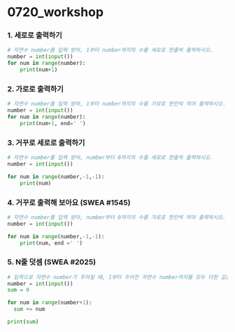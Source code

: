# 0720_workshop

### 1. 세로로 출력하기

```python
# 자연수 number를 입력 받아, 1부터 number까지의 수를 세로로 한줄씩 출력하시오.
number = int(input())
for num in range(number):
    print(num+1)
```



### 2. 가로로 출력하기

```python
# 자연수 number를 입력 받아, 1부터 number까지의 수를 가로로 한칸씩 띄어 출력하시오.
number = int(input())
for num in range(number):
    print(num+1, end=' ') 
```



### 3. 거꾸로 세로로 출력하기

```python
# 자연수 number를 입력 받아, number부터 0까지의 수를 세로로 한줄씩 출력하시오.
number = int(input())

for num in range(number,-1,-1):
    print(num)
```



### 4. 거꾸로 출력해 보아요 (SWEA #1545)

```python
# 자연수 number를 입력 받아, number부터 0까지의 수를 가로로 한칸씩 띄어 출력하시오.
number = int(input())

for num in range(number,-1,-1):
    print(num, end =' ')
```



### 5. N줄 덧셈 (SWEA #2025)

```python
# 입력으로 자연수 number가 주어질 때, 1부터 주어진 자연수 number까지를 모두 더한 값을 출력하시오. 단, 주어지는 숫자는 10000을 넘지 않는다. 예를 들어, 주어진 숫자가 10일 경우 1 + 2 + 3 + 4 + 5 + 6 + 7 + 8 + 9 + 10 = 55이므로, 출력해야 할 값은 55이다.
number = int(input())
sum = 0

for num in range(number+1):
  sum += num

print(sum)
```

